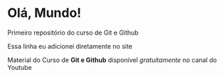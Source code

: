 # Olá, Mundo!
 Primeiro repositório do curso de Git e Github

Essa linha eu adicionei diretamente no site

Material do Curso de **Git e Github** disponível *gratuitamente* no canal do Youtube
